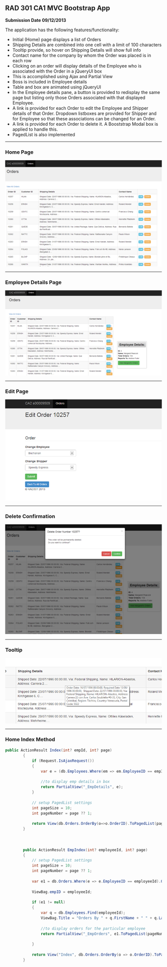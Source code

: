## RAD 301 CA1 MVC Bootstrap App

**Submission Date 09/12/2013**

The application has the following features/functionality:

* Initial (Home) page displays a list of Orders
* Shipping Details are combined into one cell with a limit of 100 characters
* Tooltip provide, so hover on Shipping Details will show full info
* Contact name for the company by whom the Order was placed is in each row
* Clicking on an order will display details of the Employee who is associated with the Order in a jQueryUI box
* This is accomplished using Ajax and Partial View
* Boss is included in Employee details
* Table and box are animated using jQueryUI
* In the Employee details pane, a button is provided to redisplay the same page but listing only those Orders associated with that displayed Employee.
* A link is provided for each Order to edit the Employee and Shipper details of that Order. Dropdown listboxes are provided for Shipper and for Employee so that these associations can be changed for an Order.
* A link is provided for each Order to delete it. A Booststrap Modal box is applied to handle this.
* PagedList is also implemented

---

### Home Page

![Screenshot](allorders.png)

---

### Employee Details Page

![Screenshot](empdetails.png)

---

### Edit Page

![Screenshot](edit.png)

---

### Delete Confirmation

![Screenshot](deletecon.png)

---

### Tooltip

![Screenshot](tooltip.png)

---


### Home Index Method

```csharp
public ActionResult Index(int? empId, int? page)
        {
            if (Request.IsAjaxRequest())
            {
                var e = (db.Employees.Where(em => em.EmployeeID == empId)).FirstOrDefault();

                //to display emp details in box
                return PartialView("_EmpDetails", e);
            }

            // setup PagedList settings
            int pageSize = 10;
            int pageNumber = page ?? 1;
                        
            return View(db.Orders.OrderBy(o=>o.OrderID).ToPagedList(pageNumber,pageSize));
        }



        public ActionResult EmpIndex(int? employeeId, int? page)
        {
            // setup PagedList settings
            int pageSize = 10;
            int pageNumber = page ?? 1;

            var e1 = db.Orders.Where(e => e.EmployeeID == employeeId).OrderBy(o => o.OrderID);

            ViewBag.empID = employeeId;

            if (e1 != null)
            {
                var q = db.Employees.Find(employeeId);
                ViewBag.Title = "Orders By " + q.FirstName + " " + q.LastName;
                
                //to display orders for the particular employee
                return PartialView("_EmpOrders", e1.ToPagedList(pageNumber, pageSize));
               
            }

            return View("Index", db.Orders.OrderBy(o => o.OrderID).ToPagedList(pageNumber, pageSize));
        }          
```



